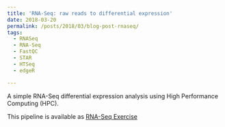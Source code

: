 ```yaml
---
title: 'RNA-Seq: raw reads to differential expression'
date: 2018-03-20
permalink: /posts/2018/03/blog-post-rnaseq/
tags:
  - RNASeq
  - RNA-Seq
  - FastQC
  - STAR
  - HTSeq
  - edgeR

---
```

A simple RNA-Seq differential expression analysis using High Performance Computing (HPC).

This pipeline is available as [RNA-Seq Exercise](https://bitbucket.org/adinasarapu/ibs_class/src)

